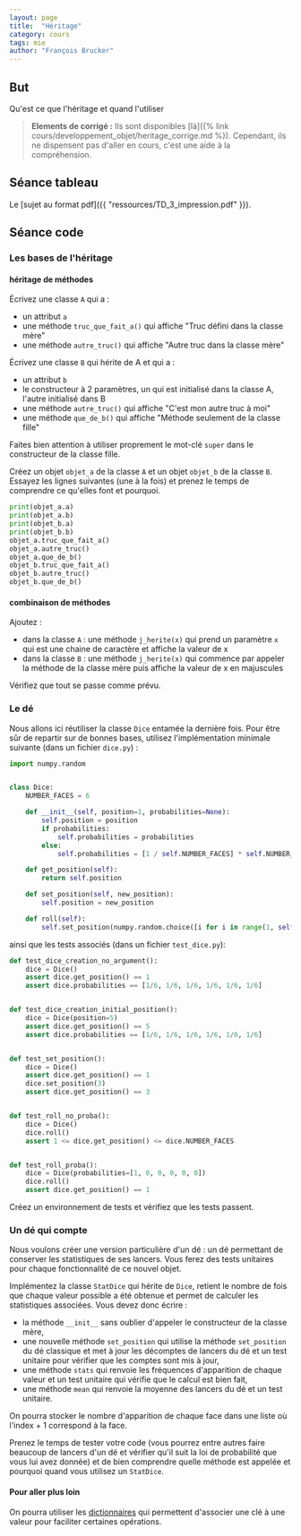 ```yaml
---
layout: page
title:  "Héritage"
category: cours
tags: mie
author: "François Brucker"
---
```


## But

Qu'est ce que l'héritage et quand l'utiliser

> **Elements de corrigé :** Ils sont disponibles [là]({% link cours/developpement_objet/heritage_corrige.md %}). Cependant, ils ne dispensent pas d'aller en cours, c'est une aide à la compréhension.


## Séance tableau

Le [sujet au format pdf]({{ "ressources/TD_3_impression.pdf" }}).

## Séance code

### Les bases de l'héritage

#### héritage de méthodes

Écrivez une classe `A` qui a :

 - un attribut `a`
 - une méthode `truc_que_fait_a()` qui affiche "Truc défini dans la classe mère"
 - une méthode `autre_truc()` qui affiche "Autre truc dans la classe mère"

Écrivez une classe `B` qui hérite de A et qui a :

 - un attribut `b`
 - le constructeur à 2 paramètres, un qui est initialisé dans la classe A, l'autre initialisé dans B
 - une méthode `autre_truc()` qui affiche "C'est mon autre truc à moi"
 - une méthode `que_de_b()` qui affiche "Méthode seulement de la classe fille"

Faites bien attention à utiliser proprement le mot-clé `super` dans le constructeur de la classe fille.

Créez un objet `objet_a` de la classe `A` et un objet `objet_b` de la classe `B`. Essayez les lignes suivantes (une à la
fois) et prenez le temps de comprendre ce qu'elles font et pourquoi.

~~~ python
print(objet_a.a)
print(objet_a.b)
print(objet_b.a)
print(objet_b.b)
objet_a.truc_que_fait_a()
objet_a.autre_truc()
objet_a.que_de_b()
objet_b.truc_que_fait_a()
objet_b.autre_truc()
objet_b.que_de_b()
~~~


#### combinaison de méthodes

Ajoutez :

  - dans la  classe `A` : une méthode `j_herite(x)` qui prend un paramètre `x` qui est une chaine de caractère et affiche la valeur de x
  - dans la  classe `B` : une méthode `j_herite(x)` qui commence par appeler la méthode de la classe mère puis affiche la valeur de x en majuscules

Vérifiez que tout se passe comme prévu.

### Le dé

Nous allons ici réutiliser la classe `Dice` entamée la dernière fois. Pour être sûr de repartir sur de bonnes bases, utilisez l'implémentation minimale suivante (dans un fichier `dice.py`) :


~~~ python
import numpy.random


class Dice:
    NUMBER_FACES = 6

    def __init__(self, position=1, probabilities=None):
        self.position = position
        if probabilities:
            self.probabilities = probabilities
        else:
            self.probabilities = [1 / self.NUMBER_FACES] * self.NUMBER_FACES

    def get_position(self):
        return self.position

    def set_position(self, new_position):
        self.position = new_position

    def roll(self):
        self.set_position(numpy.random.choice([i for i in range(1, self.NUMBER_FACES + 1)], p=self.probabilities))
~~~


ainsi que les tests associés (dans un fichier `test_dice.py`):


~~~ python
def test_dice_creation_no_argument():
    dice = Dice()
    assert dice.get_position() == 1
    assert dice.probabilities == [1/6, 1/6, 1/6, 1/6, 1/6, 1/6]


def test_dice_creation_initial_position():
    dice = Dice(position=5)
    assert dice.get_position() == 5
    assert dice.probabilities == [1/6, 1/6, 1/6, 1/6, 1/6, 1/6]


def test_set_position():
    dice = Dice()
    assert dice.get_position() == 1
    dice.set_position(3)
    assert dice.get_position() == 3


def test_roll_no_proba():
    dice = Dice()
    dice.roll()
    assert 1 <= dice.get_position() <= dice.NUMBER_FACES


def test_roll_proba():
    dice = Dice(probabilities=[1, 0, 0, 0, 0, 0])
    dice.roll()
    assert dice.get_position() == 1
~~~


Créez un environnement de tests et vérifiez que les tests passent.

### Un dé qui compte


Nous voulons créer une version particulière d'un dé : un dé permettant de conserver les statistiques de ses lancers. Vous ferez des tests unitaires pour chaque fonctionnalité de ce nouvel objet.

Implémentez la classe `StatDice` qui hérite de `Dice`, retient le nombre de fois que chaque valeur possible a été obtenue et permet de calculer les statistiques associées. Vous devez donc écrire :

 - la méthode `__init__` sans oublier d'appeler le constructeur de la classe mère,
 - une nouvelle méthode `set_position` qui utilise la méthode `set_position` du dé classique et met à jour les décomptes de lancers du dé et un test unitaire pour vérifier que les comptes sont mis à jour,
 - une méthode `stats` qui renvoie les fréquences d'apparition de chaque valeur et un test unitaire qui vérifie que le calcul est bien fait,
 - une méthode `mean` qui renvoie la moyenne des lancers du dé et un test unitaire.

On pourra stocker le nombre d'apparition de chaque face dans une liste où l'index + 1 correspond à la face.

Prenez le temps de tester votre code (vous pourrez entre autres faire beaucoup de lancers d'un dé et vérifier qu'il suit la loi de probabilité que vous lui avez donnée) et de bien comprendre quelle méthode est appelée et pourquoi quand vous utilisez un `StatDice`.


#### Pour aller plus loin 

On pourra utiliser les [dictionnaires](https://docs.python.org/3.8/tutorial/datastructures.html#dictionaries) qui permettent d'associer une clé à une valeur pour faciliter certaines opérations.
